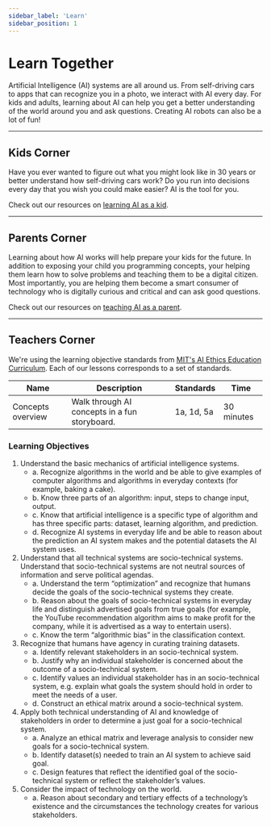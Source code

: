 ```yaml
---
sidebar_label: 'Learn'
sidebar_position: 1
---
```


# Learn Together

Artificial Intelligence (AI) systems are all around us. From self-driving cars to apps that can recognize you in a photo, we interact with AI every day. For kids and adults, learning about AI can help you get a better understanding of the world around you and ask questions. Creating AI robots can also be a lot of fun!

---

## Kids Corner

Have you ever wanted to figure out what you might look like in 30 years or better understand how self-driving cars work? Do you run into decisions every day that you wish you could make easier? AI is the tool for you.

Check out our resources on [learning AI as a kid](#). 

---

## Parents Corner

Learning about how AI works will help prepare your kids for the future. In addition to exposing your child you programming concepts, your helping them learn how to solve problems and teaching them to be a digital citizen. Most importantly, you are helping them become a smart consumer of technology who is digitally curious and critical and can ask good questions.

Check out our resources on [teaching AI as a parent](#). 

---

## Teachers Corner

We're using the learning objective standards from [MIT's AI Ethics Education Curriculum](https://docs.google.com/document/d/1e9wx9oBg7CR0s5O7YnYHVmX7H7pnITfoDxNdrSGkp60/edit#). Each of our lessons corresponds to a set of standards. 


| Name              | Description                                   | Standards  | Time       |
| ----------------- | --------------------------------------------- | ---------- | ---------- |
| Concepts overview | Walk through AI concepts in a fun storyboard. | 1a, 1d, 5a | 30 minutes |

### Learning Objectives
1. Understand the basic mechanics of artificial intelligence systems.
    * a. Recognize algorithms in the world and be able to give examples of computer algorithms and algorithms in everyday contexts (for example, baking a cake).
    * b. Know three parts of an algorithm: input, steps to change input, output. 
    * c. Know that artificial intelligence is a specific type of algorithm and has three specific parts: dataset, learning algorithm, and prediction.
    * d. Recognize AI systems in everyday life and be able to reason about the prediction an AI system makes and the potential datasets the AI system uses.
2. Understand that all technical systems are socio-technical systems. Understand that socio-technical systems are not neutral sources of information and serve political agendas.
    * a. Understand the term “optimization” and recognize that humans decide the goals of the socio-technical systems they create.
    * b. Reason about the goals of socio-technical systems in everyday life and distinguish advertised goals from true goals (for example, the YouTube recommendation algorithm aims to make profit for the company, while it is advertised as a way to entertain users).
    * c. Know the term “algorithmic bias” in the classification context.
3. Recognize that humans have agency in curating training datasets.
    * a. Identify relevant stakeholders in an socio-technical system.
    * b. Justify why an individual stakeholder is concerned about the outcome of a socio-technical system. 
    * c. Identify values an individual stakeholder has in an socio-technical system, e.g. explain what goals the system should hold in order to meet the needs of a user. 
    * d. Construct an ethical matrix around a socio-technical system.
4. Apply both technical understanding of AI and knowledge of stakeholders in order to determine a just goal for a socio-technical system.
    * a. Analyze an ethical matrix and leverage analysis to consider new goals for a socio-technical system.
    * b. Identify dataset(s) needed to train an AI system to achieve said goal.
    * c. Design features that reflect the identified goal of the socio-technical system or reflect the stakeholder’s values. 
5. Consider the impact of technology on the world.
    * a. Reason about secondary and tertiary effects of a technology’s existence and the circumstances the technology creates for various stakeholders.

